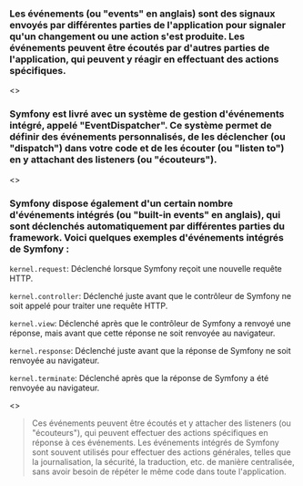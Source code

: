 ### Les événements (ou "events" en anglais) sont des signaux envoyés par différentes parties de l'application pour signaler qu'un changement ou une action s'est produite. Les événements peuvent être écoutés par d'autres parties de l'application, qui peuvent y réagir en effectuant des actions spécifiques.
<>
### Symfony est livré avec un système de gestion d'événements intégré, appelé "EventDispatcher". Ce système permet de définir des événements personnalisés, de les déclencher (ou "dispatch") dans votre code et de les écouter (ou "listen to") en y attachant des listeners (ou "écouteurs").
<>

### Symfony dispose également d'un certain nombre d'événements intégrés (ou "built-in events" en anglais), qui sont déclenchés automatiquement par différentes parties du framework. Voici quelques exemples d'événements intégrés de Symfony :

`kernel.request`: Déclenché lorsque Symfony reçoit une nouvelle requête HTTP.

`kernel.controller`: Déclenché juste avant que le contrôleur de Symfony ne soit appelé pour traiter une requête HTTP.

`kernel.view`: Déclenché après que le contrôleur de Symfony a renvoyé une réponse, mais avant que cette réponse ne soit renvoyée au navigateur.

`kernel.response`: Déclenché juste avant que la réponse de Symfony ne soit renvoyée au navigateur.

`kernel.terminate`: Déclenché après que la réponse de Symfony a été renvoyée au navigateur.

<>

> Ces événements peuvent être écoutés et y attacher des listeners (ou "écouteurs"), qui peuvent effectuer des actions spécifiques en réponse à ces événements. Les événements intégrés de Symfony sont souvent utilisés pour effectuer des actions générales, telles que la journalisation, la sécurité, la traduction, etc. de manière centralisée, sans avoir besoin de répéter le même code dans toute l'application.